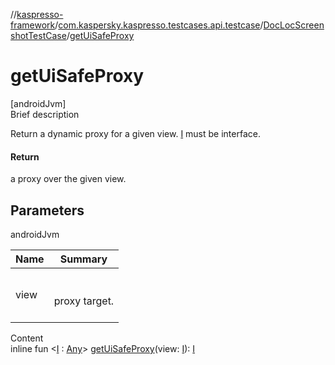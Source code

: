 //[kaspresso-framework](../../index.md)/[com.kaspersky.kaspresso.testcases.api.testcase](../index.md)/[DocLocScreenshotTestCase](index.md)/[getUiSafeProxy](get-ui-safe-proxy.md)



# getUiSafeProxy  
[androidJvm]  
Brief description  


Return a dynamic proxy for a given view. [I](get-ui-safe-proxy.md) must be interface.



#### Return  


a proxy over the given view.



## Parameters  
  
androidJvm  
  
|  Name|  Summary| 
|---|---|
| view| <br><br>proxy target.<br><br>
  
  
Content  
inline fun <[I](get-ui-safe-proxy.md) : [Any](https://kotlinlang.org/api/latest/jvm/stdlib/kotlin/-any/index.html)> [getUiSafeProxy](get-ui-safe-proxy.md)(view: [I](get-ui-safe-proxy.md)): [I](get-ui-safe-proxy.md)  




